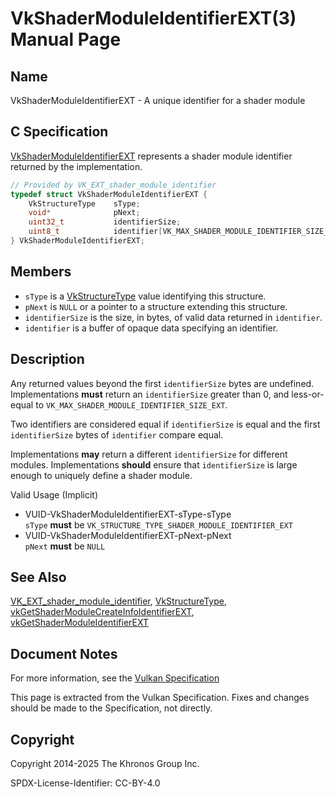 # VkShaderModuleIdentifierEXT(3) Manual Page

## Name

VkShaderModuleIdentifierEXT - A unique identifier for a shader module



## [](#_c_specification)C Specification

[VkShaderModuleIdentifierEXT](https://registry.khronos.org/vulkan/specs/latest/man/html/VkShaderModuleIdentifierEXT.html) represents a shader module identifier returned by the implementation.

```c++
// Provided by VK_EXT_shader_module_identifier
typedef struct VkShaderModuleIdentifierEXT {
    VkStructureType    sType;
    void*              pNext;
    uint32_t           identifierSize;
    uint8_t            identifier[VK_MAX_SHADER_MODULE_IDENTIFIER_SIZE_EXT];
} VkShaderModuleIdentifierEXT;
```

## [](#_members)Members

- `sType` is a [VkStructureType](https://registry.khronos.org/vulkan/specs/latest/man/html/VkStructureType.html) value identifying this structure.
- `pNext` is `NULL` or a pointer to a structure extending this structure.
- `identifierSize` is the size, in bytes, of valid data returned in `identifier`.
- `identifier` is a buffer of opaque data specifying an identifier.

## [](#_description)Description

Any returned values beyond the first `identifierSize` bytes are undefined. Implementations **must** return an `identifierSize` greater than 0, and less-or-equal to `VK_MAX_SHADER_MODULE_IDENTIFIER_SIZE_EXT`.

Two identifiers are considered equal if `identifierSize` is equal and the first `identifierSize` bytes of `identifier` compare equal.

Implementations **may** return a different `identifierSize` for different modules. Implementations **should** ensure that `identifierSize` is large enough to uniquely define a shader module.

Valid Usage (Implicit)

- [](#VUID-VkShaderModuleIdentifierEXT-sType-sType)VUID-VkShaderModuleIdentifierEXT-sType-sType  
  `sType` **must** be `VK_STRUCTURE_TYPE_SHADER_MODULE_IDENTIFIER_EXT`
- [](#VUID-VkShaderModuleIdentifierEXT-pNext-pNext)VUID-VkShaderModuleIdentifierEXT-pNext-pNext  
  `pNext` **must** be `NULL`

## [](#_see_also)See Also

[VK\_EXT\_shader\_module\_identifier](https://registry.khronos.org/vulkan/specs/latest/man/html/VK_EXT_shader_module_identifier.html), [VkStructureType](https://registry.khronos.org/vulkan/specs/latest/man/html/VkStructureType.html), [vkGetShaderModuleCreateInfoIdentifierEXT](https://registry.khronos.org/vulkan/specs/latest/man/html/vkGetShaderModuleCreateInfoIdentifierEXT.html), [vkGetShaderModuleIdentifierEXT](https://registry.khronos.org/vulkan/specs/latest/man/html/vkGetShaderModuleIdentifierEXT.html)

## [](#_document_notes)Document Notes

For more information, see the [Vulkan Specification](https://registry.khronos.org/vulkan/specs/latest/html/vkspec.html#VkShaderModuleIdentifierEXT)

This page is extracted from the Vulkan Specification. Fixes and changes should be made to the Specification, not directly.

## [](#_copyright)Copyright

Copyright 2014-2025 The Khronos Group Inc.

SPDX-License-Identifier: CC-BY-4.0